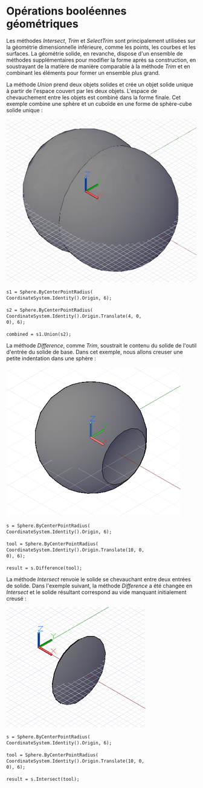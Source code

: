 

# Opérations booléennes géométriques

Les méthodes *Intersect*, *Trim* et *SelectTrim* sont principalement utilisées sur la géométrie dimensionnelle inférieure, comme les points, les courbes et les surfaces. La géométrie solide, en revanche, dispose d'un ensemble de méthodes supplémentaires pour modifier la forme après sa construction, en soustrayant de la matière de manière comparable à la méthode *Trim* et en combinant les éléments pour former un ensemble plus grand.

La méthode *Union* prend deux objets solides et crée un objet solide unique à partir de l'espace couvert par les deux objets. L'espace de chevauchement entre les objets est combiné dans la forme finale. Cet exemple combine une sphère et un cuboïde en une forme de sphère-cube solide unique :

![](images/12-9/GeometricBooleans_01.png)

```
s1 = Sphere.ByCenterPointRadius(
CoordinateSystem.Identity().Origin, 6);

s2 = Sphere.ByCenterPointRadius(
CoordinateSystem.Identity().Origin.Translate(4, 0,
0), 6);

combined = s1.Union(s2);
```

La méthode *Difference*, comme *Trim*, soustrait le contenu du solide de l'outil d'entrée du solide de base. Dans cet exemple, nous allons creuser une petite indentation dans une sphère :

![](images/12-9/GeometricBooleans_02.png)

```
s = Sphere.ByCenterPointRadius(
CoordinateSystem.Identity().Origin, 6);

tool = Sphere.ByCenterPointRadius(
CoordinateSystem.Identity().Origin.Translate(10, 0,
0), 6);

result = s.Difference(tool);
```

La méthode *Intersect* renvoie le solide se chevauchant entre deux entrées de solide. Dans l'exemple suivant, la méthode *Difference* a été changée en *Intersect* et le solide résultant correspond au vide manquant initialement creusé :

![](images/12-9/GeometricBooleans_03.png)

```
s = Sphere.ByCenterPointRadius(
CoordinateSystem.Identity().Origin, 6);

tool = Sphere.ByCenterPointRadius(
CoordinateSystem.Identity().Origin.Translate(10, 0,
0), 6);

result = s.Intersect(tool);
```

